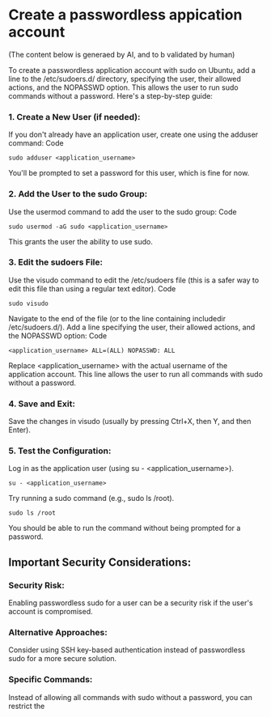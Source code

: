 # Create a passwordless appication account

(The content below is generaed by AI, and to b validated by human)

To create a passwordless application account with sudo on Ubuntu, add a line to the /etc/sudoers.d/ directory, specifying the user, their allowed actions, and the NOPASSWD option. This allows the user to run sudo commands without a password.
Here's a step-by-step guide:

### 1. Create a New User (if needed):

If you don't already have an application user, create one using the adduser command:
Code

```
sudo adduser <application_username>
```

You'll be prompted to set a password for this user, which is fine for now.

### 2. Add the User to the sudo Group:

Use the usermod command to add the user to the sudo group:
Code

```
sudo usermod -aG sudo <application_username>
```

This grants the user the ability to use sudo.

### 3. Edit the sudoers File:

Use the visudo command to edit the /etc/sudoers file (this is a safer way to edit this file than using a regular text editor).
Code

```
sudo visudo
```

Navigate to the end of the file (or to the line containing includedir /etc/sudoers.d/).
Add a line specifying the user, their allowed actions, and the NOPASSWD option:
Code

```
<application_username> ALL=(ALL) NOPASSWD: ALL
```

Replace <application_username> with the actual username of the application account.
This line allows the user to run all commands with sudo without a password.

### 4. Save and Exit:

Save the changes in visudo (usually by pressing Ctrl+X, then Y, and then Enter).

### 5. Test the Configuration:

Log in as the application user (using su - <application_username>).

```
su - <application_username>
```

Try running a sudo command (e.g., sudo ls /root).

```
sudo ls /root
```

You should be able to run the command without being prompted for a password.

## Important Security Considerations:

### Security Risk:

Enabling passwordless sudo for a user can be a security risk if the user's account is compromised.

### Alternative Approaches:

Consider using SSH key-based authentication instead of passwordless sudo for a more secure solution.

### Specific Commands:

Instead of allowing all commands with sudo without a password, you can restrict the
